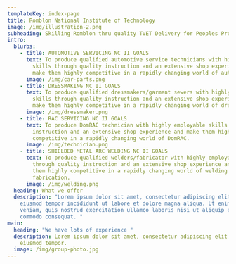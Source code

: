 ```yaml
---
templateKey: index-page
title: Romblon National Institute of Technology
image: /img/illustration-2.png
subheading: Skilling Romblon thru quality TVET Delivery for Peoples Prosperity.
intro:
  blurbs:
    - title: AUTOMOTIVE SERVICING NC II GOALS
      text: To produce qualified automotive service technicians with highly employable
        skills through quality instruction and an extensive shop experience and
        make them highly competitive in a rapidly changing world of automotive.
      image: /img/car-parts.png
    - title: DRESSMAKING NC II GOALS
      text: To produce qualified dressmakers/garment sewers with highly employable
        skills through quality instruction and an extensive shop experience and
        make them highly competitive in a rapidly changing world of dressmaking.
      image: /img/dressmaker.png
    - title: RAC SERVICING NC II GOALS
      text: To produce DomRAC technician with highly employable skills through quality
        instruction and an extensive shop experience and make them highly
        competitive in a rapidly changing world of DomRAC.
      image: /img/technician.png
    - title: SHIELDED METAL ARC WELDING NC II GOALS
      text: To produce qualified welders/fabricator with highly employable skills
        through quality instruction and an extensive shop experience and make
        them highly competitive in a rapidly changing world of welding and
        fabrication.
      image: /img/welding.png
  heading: What we offer
  description: "Lorem ipsum dolor sit amet, consectetur adipiscing elit, sed do
    eiusmod tempor incididunt ut labore et dolore magna aliqua. Ut enim ad minim
    veniam, quis nostrud exercitation ullamco laboris nisi ut aliquip ex ea
    commodo consequat. "
main:
  heading: "We have lots of experience "
  description: Lorem ipsum dolor sit amet, consectetur adipiscing elit, sed do
    eiusmod tempor.
  image: /img/group-photo.jpg
---
```

